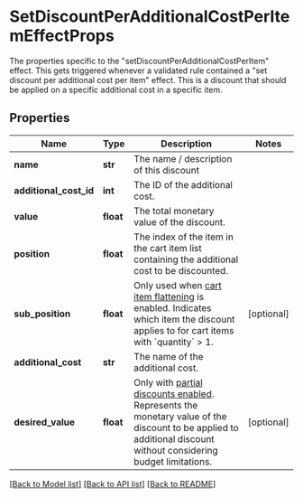 # SetDiscountPerAdditionalCostPerItemEffectProps

The properties specific to the \"setDiscountPerAdditionalCostPerItem\" effect. This gets triggered whenever a validated rule contained a \"set discount per additional cost per item\" effect. This is a discount that should be applied on a specific additional cost in a specific item.
## Properties
Name | Type | Description | Notes
------------ | ------------- | ------------- | -------------
**name** | **str** | The name / description of this discount | 
**additional_cost_id** | **int** | The ID of the additional cost. | 
**value** | **float** | The total monetary value of the discount. | 
**position** | **float** | The index of the item in the cart item list containing the additional cost to be discounted. | 
**sub_position** | **float** | Only used when [cart item flattening](https://docs.talon.one/docs/product/campaigns/campaign-evaluation#flattening) is enabled. Indicates which item the discount applies to for cart items with &#x60;quantity&#x60; &gt; 1.  | [optional] 
**additional_cost** | **str** | The name of the additional cost. | 
**desired_value** | **float** | Only with [partial discounts enabled](https://docs.talon.one/docs/product/campaigns/campaign-evaluation/#partial-discounts). Represents the monetary value of the discount to be applied to additional discount without considering budget limitations.  | [optional] 

[[Back to Model list]](../README.md#documentation-for-models) [[Back to API list]](../README.md#documentation-for-api-endpoints) [[Back to README]](../README.md)


